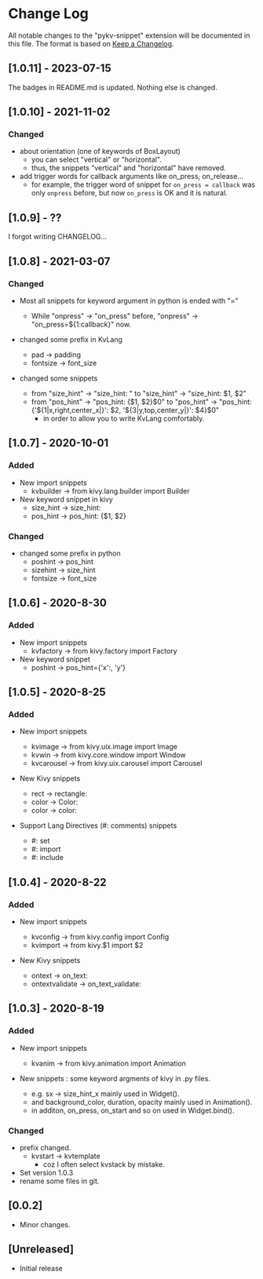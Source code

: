 # Change Log

All notable changes to the "pykv-snippet" extension will be documented in this file.
The format is based on [Keep a Changelog](https://keepachangelog.com/en/1.0.0/).

## [1.0.11] - 2023-07-15

The badges in README.md is updated.
Nothing else is changed.

## [1.0.10] - 2021-11-02

### Changed

- about orientation (one of keywords of BoxLayout)
  - you can select "vertical" or "horizontal".
  - thus, the snippets "vertical" and "horizontal" have removed.
- add trigger words for callback arguments like on_press, on_release...
  - for example, the trigger word of snippet for `on_press = callback` was only `onpress` before, but now `on_press` is OK and it is natural.

## [1.0.9] - ??

I forgot writing CHANGELOG...

## [1.0.8] - 2021-03-07

### Changed

- Most all snippets for keyword argument in python is ended with "="
  - While "onpress" -> "on_press" before, "onpress" -> "on_press=${1:callback}" now.

- changed some prefix in KvLang
  - pad -> padding
  - fontsize -> font_size
- changed some snippets
  - from "size_hint" -> "size_hint: " to "size_hint" -> "size_hint: $1, $2"
  - from "pos_hint" -> "pos_hint: {\$1, \$2}\$0" to "pos_hint" -> "pos_hint: {'\${1|x,right,center_x|}': \$2, '\${3|y,top,center_y|}': \$4}\$0"
    - in order to allow you to write KvLang comfortably.

## [1.0.7] - 2020-10-01
### Added

- New import snippets
  - kvbuilder -> from kivy.lang.builder import Builder
- New keyword snippet in kivy
  - size_hint -> size_hint: 
  - pos_hint -> pos_hint: {$1, $2}

### Changed

- changed some prefix in python
  - poshint -> pos_hint
  - sizehint -> size_hint
  - fontsize -> font_size

## [1.0.6] - 2020-8-30
### Added
- New import snippets
  - kvfactory -> from kivy.factory import Factory
- New keyword snippet
  - poshint -> pos_hint={'x':, 'y'}

## [1.0.5] - 2020-8-25
### Added
- New import snippets
  - kvimage -> from kivy.uix.image import Image
  - kvwin -> from kivy.core.window import Window
  - kvcarousel -> from kivy.uix.carousel import Carousel

- New Kivy snippets
  - rect -> rectangle: 
  - color -> Color: 
  - color -> color: 

- Support Lang Directives (#: comments) snippets
  - #: set
  - #: import
  - #: include

## [1.0.4] - 2020-8-22
### Added
- New import snippets
  - kvconfig -> from kivy.config import Config
  - kvimport -> from kivy.$1 import $2

- New Kivy snippets
  - ontext -> on_text: 
  - ontextvalidate -> on_text_validate: 

## [1.0.3] - 2020-8-19
### Added
- New import snippets
  - kvanim -> from kivy.animation import Animation

- New snippets : some keyword argments of kivy in .py files.
  - e.g. sx -> size_hint_x mainly used in Widget().
  - and background_color, duration, opacity mainly used in Animation().
  - in additon, on_press, on_start and so on used in Widget.bind().


### Changed
- prefix changed.
  - kvstart -> kvtemplate
    - coz I often select kvstack by mistake.
- Set version 1.0.3
- rename some files in git.

## [0.0.2]

- Minor changes.

## [Unreleased]

- Initial release